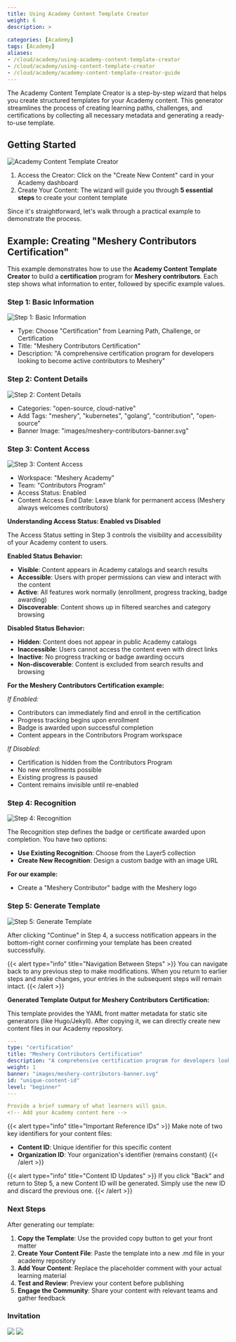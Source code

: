 ```yaml
---
title: Using Academy Content Template Creator
weight: 6
description: >
  
categories: [Academy]
tags: [Academy]
aliases: 
- /cloud/academy/using-academy-content-template-creator
- /cloud/academy/using-content-template-creator
- /cloud/academy/academy-content-template-creator-guide
---
```


The Academy Content Template Creator is a step-by-step wizard that helps you create structured templates for your Academy content. This generator streamlines the process of
creating learning paths, challenges, and certifications by collecting all necessary metadata and generating a ready-to-use template.


## Getting Started
![Academy Content Template Creator](images/template-creator.png)
1. Access the Creator: Click on the "Create New Content" card in your Academy dashboard
2. Create Your Content: The wizard will guide you through **5 essential steps** to create your content template

Since it's straightforward, let's walk through a practical example to demonstrate the process.

## Example: Creating "Meshery Contributors Certification"

This example demonstrates how to use the **Academy Content Template Creator** to build a **certification** program for **Meshery contributors**. Each step shows what information to enter, followed by specific example values.

### Step 1: Basic Information
![Step 1: Basic Information](images/template-creator-step1.png)
- Type: Choose "Certification" from Learning Path, Challenge, or Certification
- Title: "Meshery Contributors Certification"
- Description: "A comprehensive certification program for developers looking to become active contributors to Meshery"

### Step 2: Content Details
![Step 2: Content Details](images/template-creator-step2.png)
<!-- - Level: Intermediate (assumes basic cloud-native knowledge) -->
- Categories: "open-source, cloud-native"
- Add Tags: "meshery", "kubernetes", "golang", "contribution", "open-source"
- Banner Image: "images/meshery-contributors-banner.svg"

### Step 3: Content Access
![Step 3: Content Access](images/template-creator-step3.png)
- Workspace: "Meshery Academy"
- Team: "Contributors Program"
- Access Status: Enabled
- Content Access End Date: Leave blank for permanent access (Meshery always welcomes contributors)

**Understanding Access Status: Enabled vs Disabled**

The Access Status setting in Step 3 controls the visibility and accessibility of your Academy content to users.

**Enabled Status Behavior:**
- **Visible**: Content appears in Academy catalogs and search results
- **Accessible**: Users with proper permissions can view and interact with the content
- **Active**: All features work normally (enrollment, progress tracking, badge awarding)
- **Discoverable**: Content shows up in filtered searches and category browsing

**Disabled Status Behavior:**
- **Hidden**: Content does not appear in public Academy catalogs
- **Inaccessible**: Users cannot access the content even with direct links
- **Inactive**: No progress tracking or badge awarding occurs
- **Non-discoverable**: Content is excluded from search results and browsing

**For the Meshery Contributors Certification example:**

*If Enabled:*
- Contributors can immediately find and enroll in the certification
- Progress tracking begins upon enrollment
- Badge is awarded upon successful completion
- Content appears in the Contributors Program workspace

*If Disabled:*
- Certification is hidden from the Contributors Program
- No new enrollments possible
- Existing progress is paused
- Content remains invisible until re-enabled

### Step 4: Recognition
![Step 4: Recognition](images/template-creator-step4.png)

The Recognition step defines the badge or certificate awarded upon completion. You have two options:
- **Use Existing Recognition**: Choose from the Layer5 collection
- **Create New Recognition**: Design a custom badge with an image URL

**For our example:**
- Create a "Meshery Contributor" badge with the Meshery logo


### Step 5: Generate Template
![Step 5: Generate Template](images/template-creator-step5.png)

After clicking "Continue" in Step 4, a success notification appears in the bottom-right corner confirming your template has been created successfully.

{{< alert type="info" title="Navigation Between Steps" >}}
You can navigate back to any previous step to make modifications. When you return to earlier steps and make changes, your entries in the subsequent steps will remain intact.
{{< /alert >}}


**Generated Template Output for Meshery Contributors Certification:**

This template provides the YAML front matter metadata for static site generators (like Hugo/Jekyll). After copying it, we can directly create new content files in our Academy repository.

```yaml
---
type: "certification"
title: "Meshery Contributors Certification"
description: "A comprehensive certification program for developers looking to become active contributors to Meshery"
weight: 1
banner: "images/meshery-contributors-banner.svg"
id: "unique-content-id"
level: "beginner"
---

Provide a brief summary of what learners will gain.
<!-- Add your Academy content here -->
```

{{< alert type="info" title="Important Reference IDs" >}}
Make note of two key identifiers for your content files:
- **Content ID**: Unique identifier for this specific content
- **Organization ID**: Your organization's identifier (remains constant)
{{< /alert >}}

{{< alert type="info" title="Content ID Updates" >}}
If you click "Back" and return to Step 5, a new Content ID will be generated. Simply use the new ID and discard the previous one.
{{< /alert >}}

### Next Steps

After generating our template:

1. **Copy the Template**: Use the provided copy button to get your front matter
2. **Create Your Content File**: Paste the template into a new .md file in your academy repository
3. **Add Your Content**: Replace the placeholder comment with your actual learning material
4. **Test and Review**: Preview your content before publishing
5. **Engage the Community**: Share your content with relevant teams and gather feedback

### Invitation

![](images/auto-invitation.png)
![](images/auto-invitation-details.png)